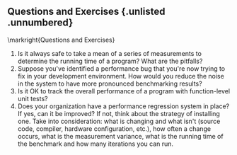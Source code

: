 ## Questions and Exercises {.unlisted .unnumbered}

\markright{Questions and Exercises}

1. Is it always safe to take a mean of a series of measurements to determine the running time of a program? What are the pitfalls?
2. Suppose you've identified a performance bug that you're now trying to fix in your development environment. How would you reduce the noise in the system to have more pronounced benchmarking results?
3. Is it OK to track the overall performance of a program with function-level unit tests?
4. Does your organization have a performance regression system in place? If yes, can it be improved? If not, think about the strategy of installing one. Take into consideration: what is changing and what isn't (source code, compiler, hardware configuration, etc.), how often a change occurs, what is the measurement variance, what is the running time of the benchmark and how many iterations you can run.
